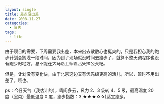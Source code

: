 ```yaml
---
layout: single
title: 差点没出差
date: 2008-11-27
categories:
  - 日志
tags:
  - life
---
```


由于项目的需要，下周需要我出差，本来出去散散心也挺爽的，只是我担心我的跑步计划会搁浅一段时间，因为到了现场就没时间去跑步了，就算不整天调程序也没有跑步的地方，总不能在大马路上伸着舌头撵公交吧。

但是，计划没有变化快，由于北京这边又有优先级更高的活儿，所以，暂时不用出差了，哦也。

ps：今日天气（我估计的），晴间多云，风力 2、3 级转 4、5 级，最高温度 20 度（室内）最低温度 0 度，跑步指数：3(&#9733;&#9733;&#9733;&#9734;&#9734;)适宜跑步。
